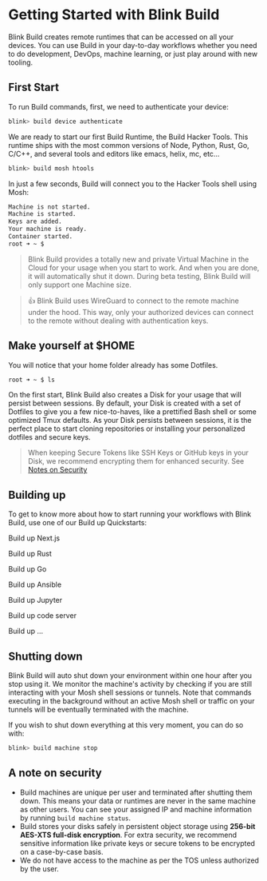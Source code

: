 # Getting Started with Blink Build

Blink Build creates remote runtimes that can be accessed on all your devices. You can use Build in your day-to-day workflows whether you need to do development, DevOps, machine learning, or just play around with new tooling.

## First Start

To run Build commands, first, we need to authenticate your device:

```bash
blink> build device authenticate
```

We are ready to start our first Build Runtime, the Build Hacker Tools. This runtime ships with the most common versions of Node, Python, Rust, Go, C/C++,  and several tools and editors like emacs, helix, mc, etc…

```bash
blink> build mosh htools
```

In just a few seconds, Build will connect you to the Hacker Tools shell using Mosh:

```bash
Machine is not started.
Machine is started.
Keys are added.
Your machine is ready.
Container started.
root ➜ ~ $
```
> Blink Build provides a totally new and private Virtual Machine in the Cloud for your usage when you start to work. And when you are done, it will automatically shut it down. During beta testing, Blink Build will only support one Machine size.

> 👍 Blink Build uses WireGuard to connect to the remote machine under the hood. This way, only your authorized devices can connect to the remote without dealing with authentication keys.

## Make yourself at $HOME

You will notice that your home folder already has some Dotfiles.

```bash
root ➜ ~ $ ls
```
On the first start, Blink Build also creates a Disk for your usage that will persist between sessions.
By default, your Disk is created with a set of Dotfiles to give you a few nice-to-haves, like a prettified Bash shell or some optimized Tmux defaults.
As your Disk persists between sessions, it is the perfect place to start cloning repositories or installing your personalized dotfiles and secure keys.
> When keeping Secure Tokens like SSH Keys or GitHub keys in your Disk, we recommend encrypting them for enhanced security. See [Notes on Security]()

## Building up

To get to know more about how to start running your workflows with Blink Build, use one of our Build up Quickstarts:

Build up Next.js

Build up Rust

Build up Go

Build up Ansible

Build up Jupyter

Build up code server

Build up …

## Shutting down

Blink Build will auto shut down your environment within one hour after you stop using it. We monitor the machine's activity by checking if you are still interacting with your Mosh shell sessions or tunnels. Note that commands executing in the background without an active Mosh shell or traffic on your tunnels will be eventually terminated with the machine.

If you wish to shut down everything at this very moment, you can do so with:

```bash
blink> build machine stop
```

## A note on security

- Build machines are unique per user and terminated after shutting them down. This means your data or runtimes are never in the same machine as other users. You can see your assigned IP and machine information by running `build machine status`.
- Build stores your disks safely in persistent object storage using **256-bit AES-XTS full-disk encryption**. For extra security, we recommend sensitive information like private keys or secure tokens to be encrypted on a case-by-case basis.
- We do not have access to the machine as per the TOS unless authorized by the user.
